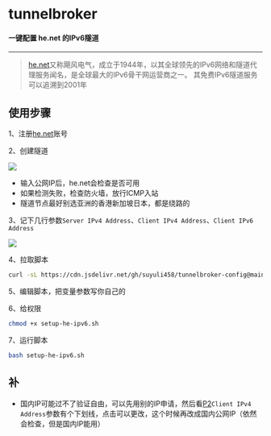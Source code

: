 # tunnelbroker
#### 一键配置 he.net 的IPv6隧道

---
> [he.net](https://he.net)又称飓风电气，成立于1944年，以其全球领先的IPv6网络和隧道代理服务闻名，是全球最大的IPv6骨干网运营商之一。
> 其免费IPv6隧道服务可以追溯到2001年

## 使用步骤

1、注册[he.net](https://tunnelbroker.net)账号

2、创建隧道

![](https://cdn.jsdelivr.net/gh/suyuli458/tunnelbroker-config@main/img/01.webp )

* 输入公网IP后，he.net会检查是否可用
* 如果检测失败，检查防火墙，放行ICMP入站
* 隧道节点最好别选亚洲的香港新加坡日本，都是绕路的

3、记下几行参数`Server IPv4 Address`、`Client IPv4 Address`、`Client IPv6 Address`

![](https://cdn.jsdelivr.net/gh/suyuli458/tunnelbroker-config@main/img/02.webp )

4、拉取脚本

```bash
curl -sL https://cdn.jsdelivr.net/gh/suyuli458/tunnelbroker-config@main/setup-he-ipv6.sh
```

5、编辑脚本，把变量参数写你自己的

6、给权限

```bash
chmod +x setup-he-ipv6.sh
```

7、运行脚本

```bash
bash setup-he-ipv6.sh
```

## 补

- 国内IP可能过不了验证自由，可以先用别的IP申请，然后看[P2](https://cdn.jsdelivr.net/gh/suyuli458/tunnelbroker-config@main/img/02.webp )`Client IPv4 Address`参数有个下划线，点击可以更改，这个时候再改成国内公网IP（依然会检查，但是国内IP能用）
